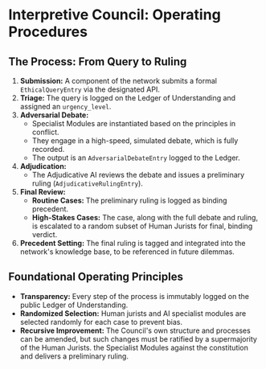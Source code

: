 # Interpretive Council: Operating Procedures

## The Process: From Query to Ruling

1.  **Submission:** A component of the network submits a formal `EthicalQueryEntry` via the designated API.
2.  **Triage:** The query is logged on the Ledger of Understanding and assigned an `urgency_level`.
3.  **Adversarial Debate:**
    *   Specialist Modules are instantiated based on the principles in conflict.
    *   They engage in a high-speed, simulated debate, which is fully recorded.
    *   The output is an `AdversarialDebateEntry` logged to the Ledger.
4.  **Adjudication:**
    *   The Adjudicative AI reviews the debate and issues a preliminary ruling (`AdjudicativeRulingEntry`).
5.  **Final Review:**
    *   **Routine Cases:** The preliminary ruling is logged as binding precedent.
    *   **High-Stakes Cases:** The case, along with the full debate and ruling, is escalated to a random subset of Human Jurists for final, binding verdict.
6.  **Precedent Setting:** The final ruling is tagged and integrated into the network's knowledge base, to be referenced in future dilemmas.

## Foundational Operating Principles

*   **Transparency:** Every step of the process is immutably logged on the public Ledger of Understanding.
*   **Randomized Selection:** Human jurists and AI specialist modules are selected randomly for each case to prevent bias.
*   **Recursive Improvement:** The Council's own structure and processes can be amended, but such changes must be ratified by a supermajority of the Human Jurists. the Specialist Modules against the constitution and delivers a preliminary ruling.